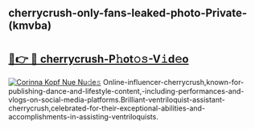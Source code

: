 ## cherrycrush-only-fans​-leaked-photo​-Private-(kmvba)


# <h2><a href="https://mediaupload.pro?title=cherrycrush&ref=git">🔗👉 🔴 cherrycrush-P𝚑ot𝚘𝚜-V𝚒d𝚎o</a></h2>

[![Corinna Kopf Nue Nu𝚍e𝚜](https://i.imgur.com/0qMVB7G.gif)](https://mediaupload.pro?title=cherrycrush&ref=git)
Online-influencer-cherrycrush,known-for-publishing-dance-and-lifestyle-content,-including-performances-and-vlogs-on-social-media-platforms.Brilliant-ventriloquist-assistant-cherrycrush,celebrated-for-their-exceptional-abilities-and-accomplishments-in-assisting-ventriloquists.  